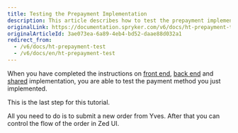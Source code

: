 ```yaml
---
title: Testing the Prepayment Implementation
description: This article describes how to test the prepayment implementation.
originalLink: https://documentation.spryker.com/v6/docs/ht-prepayment-test
originalArticleId: 3ae073ea-6a89-4eb4-bd52-daae88d032a1
redirect_from:
  - /v6/docs/ht-prepayment-test
  - /v6/docs/en/ht-prepayment-test
---
```


When you have completed the instructions on [front end](/docs/scos/dev/developer-guides/202009.0/development-guide/back-end/data-manipulation/payment-methods/prepayment/implement-prepayment-in-front-end.html), [back end](/docs/scos/dev/developer-guides/202009.0/development-guide/back-end/data-manipulation/payment-methods/prepayment/implementing-prepayment-in-back-end.html) and [shared](/docs/scos/dev/developer-guides/202009.0/development-guide/back-end/data-manipulation/payment-methods/prepayment/implementing-prepayment-in-shared-layer.html) implementation, you are able to test the payment method you just implemented.

 This is the last step for this tutorial.

All you need to do is to submit a new order from Yves. After that you can control the flow of the order in Zed UI.
